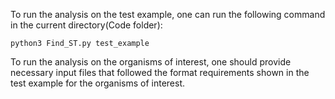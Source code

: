 To run the analysis on the test example, one can run the following command in the current directory(Code folder):

`python3 Find_ST.py test_example`

To run the analysis on the organisms of interest, one should provide necessary input files that followed the format requirements shown in the test example for the organisms of interest.

